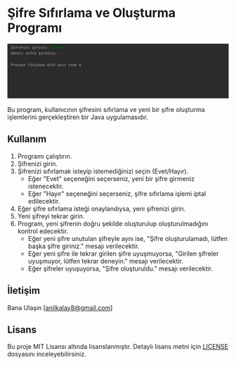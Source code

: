 # Şifre Sıfırlama ve Oluşturma Programı

![img](sifre.png)

Bu program, kullanıcının şifresini sıfırlama ve yeni bir şifre oluşturma işlemlerini gerçekleştiren bir Java uygulamasıdır.

## Kullanım

1. Programı çalıştırın.
2. Şifrenizi girin.
3. Şifrenizi sıfırlamak isteyip istemediğinizi seçin (Evet/Hayır).
    - Eğer "Evet" seçeneğini seçerseniz, yeni bir şifre girmeniz istenecektir.
    - Eğer "Hayır" seçeneğini seçerseniz, şifre sıfırlama işlemi iptal edilecektir.
4. Eğer şifre sıfırlama isteği onaylandıysa, yeni şifrenizi girin.
5. Yeni şifreyi tekrar girin.
6. Program, yeni şifrenin doğru şekilde oluşturulup oluşturulmadığını kontrol edecektir.
    - Eğer yeni şifre unutulan şifreyle aynı ise, "Şifre oluşturulamadı, lütfen başka şifre giriniz." mesajı verilecektir.
    - Eğer yeni şifre ile tekrar girilen şifre uyuşmuyorsa, "Girilen şifreler uyuşmuyor, lütfen tekrar deneyin." mesajı verilecektir.
    - Eğer şifreler uyuşuyorsa, "Şifre oluşturuldu." mesajı verilecektir.

## İletişim

Bana Ulaşın [anilkalay8@gmail.com]

## Lisans

Bu proje MIT Lisansı altında lisanslanmıştır. Detaylı lisans metni için [LICENSE](LICENSE) dosyasını inceleyebilirsiniz.
